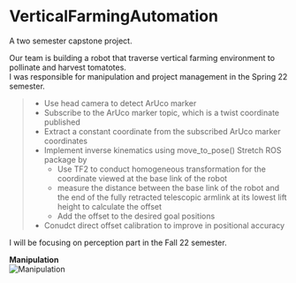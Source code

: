 # VerticalFarmingAutomation

A two semester capstone project. <br>


Our team is building a robot that traverse vertical farming environment to pollinate and harvest tomatotes.<br>
I was responsible for manipulation and project management in the Spring 22 semester. <br>
>* Use head camera to detect ArUco marker
>* Subscribe to the ArUco marker topic, which is a twist coordinate published
>* Extract a constant coordinate from the subscribed ArUco marker coordinates 
>* Implement inverse kinematics using move_to_pose() Stretch ROS package by
>    * Use TF2 to conduct homogeneous transformation for the coordinate viewed at the base link of the robot
>    * measure the distance between the base link of the robot and the end of the fully retracted telescopic armlink at its lowest lift height to calculate the offset
>    * Add the offset to the desired goal positions
>* Conudct direct offset calibration to improve in positional accuracy

I will be focusing on perception part in the Fall 22 semester. <br>

**Manipulation**<br>
![Manipulation](https://user-images.githubusercontent.com/92174982/182002189-2031ef27-5600-404f-bc1f-c63e55b1242c.gif)

